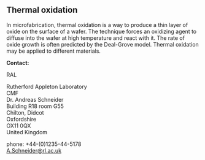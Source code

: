 ## Thermal oxidation

In microfabrication, thermal oxidation is a way to produce a thin layer of oxide on the surface of a wafer. The technique forces an oxidizing agent to diffuse into the wafer at high temperature and react with it. The rate of oxide growth is often predicted by the Deal-Grove model. Thermal oxidation may be applied to different materials.
<!--break-->
__Contact:__

RAL

Rutherford Appleton Laboratory  
CMF   
Dr. Andreas Schneider  
Building R18 room G55   
Chilton, Didcot  
Oxfordshire   
OX11 0QX   
United Kingdom  

phone: +44-(0)1235-44-5178  
A.Schneider@rl.ac.uk